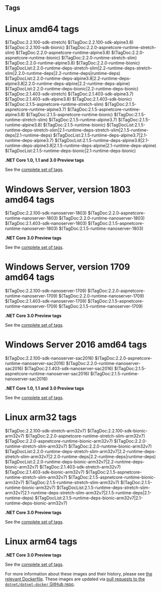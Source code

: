 ## Tags

# Linux amd64 tags

$(TagDoc:2.2.100-sdk-stretch)
$(TagDoc:2.2.100-sdk-alpine3.8)
$(TagDoc:2.2.100-sdk-bionic)
$(TagDoc:2.2.0-aspnetcore-runtime-stretch-slim)
$(TagDoc:2.2.0-aspnetcore-runtime-alpine3.8)
$(TagDoc:2.2.0-aspnetcore-runtime-bionic)
$(TagDoc:2.2.0-runtime-stretch-slim)
$(TagDoc:2.2.0-runtime-alpine3.8)
$(TagDoc:2.2.0-runtime-bionic)
$(TagDocList:2.2.0-runtime-deps-stretch-slim|2.2-runtime-deps-stretch-slim|2.2.0-runtime-deps|2.2-runtime-deps|runtime-deps)
$(TagDocList:2.2.0-runtime-deps-alpine3.8|2.2-runtime-deps-alpine3.8|2.2.0-runtime-deps-alpine|2.2-runtime-deps-alpine)
$(TagDocList:2.2.0-runtime-deps-bionic|2.2-runtime-deps-bionic)
$(TagDoc:2.1.403-sdk-stretch)
$(TagDoc:2.1.403-sdk-alpine3.7)
$(TagDoc:2.1.403-sdk-alpine3.8)
$(TagDoc:2.1.403-sdk-bionic)
$(TagDoc:2.1.5-aspnetcore-runtime-stretch-slim)
$(TagDoc:2.1.5-aspnetcore-runtime-alpine3.7)
$(TagDoc:2.1.5-aspnetcore-runtime-alpine3.8)
$(TagDoc:2.1.5-aspnetcore-runtime-bionic)
$(TagDoc:2.1.5-runtime-stretch-slim)
$(TagDoc:2.1.5-runtime-alpine3.7)
$(TagDoc:2.1.5-runtime-alpine3.8)
$(TagDoc:2.1.5-runtime-bionic)
$(TagDocList:2.1.5-runtime-deps-stretch-slim|2.1-runtime-deps-stretch-slim|2.1.5-runtime-deps|2.1-runtime-deps)
$(TagDocList:2.1.5-runtime-deps-alpine3.7|2.1-runtime-deps-alpine3.7)
$(TagDocList:2.1.5-runtime-deps-alpine3.8|2.1-runtime-deps-alpine3.8|2.1.5-runtime-deps-alpine|2.1-runtime-deps-alpine)
$(TagDocList:2.1.5-runtime-deps-bionic|2.1-runtime-deps-bionic)

**.NET Core 1.0, 1.1 and 3.0 Preview tags**

See the [complete set of tags]($(System:SourceUrl)/TAGS.md).

# Windows Server, version 1803 amd64 tags

$(TagDoc:2.2.100-sdk-nanoserver-1803)
$(TagDoc:2.2.0-aspnetcore-runtime-nanoserver-1803)
$(TagDoc:2.2.0-runtime-nanoserver-1803)
$(TagDoc:2.1.403-sdk-nanoserver-1803)
$(TagDoc:2.1.5-aspnetcore-runtime-nanoserver-1803)
$(TagDoc:2.1.5-runtime-nanoserver-1803)

**.NET Core 3.0 Preview tags**

See the [complete set of tags]($(System:SourceUrl)/TAGS.md).

# Windows Server, version 1709 amd64 tags

$(TagDoc:2.2.100-sdk-nanoserver-1709)
$(TagDoc:2.2.0-aspnetcore-runtime-nanoserver-1709)
$(TagDoc:2.2.0-runtime-nanoserver-1709)
$(TagDoc:2.1.403-sdk-nanoserver-1709)
$(TagDoc:2.1.5-aspnetcore-runtime-nanoserver-1709)
$(TagDoc:2.1.5-runtime-nanoserver-1709)

**.NET Core 3.0 Preview tags**

See the [complete set of tags]($(System:SourceUrl)/TAGS.md).

# Windows Server 2016 amd64 tags

$(TagDoc:2.2.100-sdk-nanoserver-sac2016)
$(TagDoc:2.2.0-aspnetcore-runtime-nanoserver-sac2016)
$(TagDoc:2.2.0-runtime-nanoserver-sac2016)
$(TagDoc:2.1.403-sdk-nanoserver-sac2016)
$(TagDoc:2.1.5-aspnetcore-runtime-nanoserver-sac2016)
$(TagDoc:2.1.5-runtime-nanoserver-sac2016)

**.NET Core 1.0, 1.1 and 3.0 Preview tags**

See the [complete set of tags]($(System:SourceUrl)/TAGS.md).

# Linux arm32 tags

$(TagDoc:2.2.100-sdk-stretch-arm32v7)
$(TagDoc:2.2.100-sdk-bionic-arm32v7)
$(TagDoc:2.2.0-aspnetcore-runtime-stretch-slim-arm32v7)
$(TagDoc:2.2.0-aspnetcore-runtime-bionic-arm32v7)
$(TagDoc:2.2.0-runtime-stretch-slim-arm32v7)
$(TagDoc:2.2.0-runtime-bionic-arm32v7)
$(TagDocList:2.2.0-runtime-deps-stretch-slim-arm32v7|2.2-runtime-deps-stretch-slim-arm32v7|2.2.0-runtime-deps|2.2-runtime-deps|runtime-deps)
$(TagDocList:2.2.0-runtime-deps-bionic-arm32v7|2.2-runtime-deps-bionic-arm32v7)
$(TagDoc:2.1.403-sdk-stretch-arm32v7)
$(TagDoc:2.1.403-sdk-bionic-arm32v7)
$(TagDoc:2.1.5-aspnetcore-runtime-stretch-slim-arm32v7)
$(TagDoc:2.1.5-aspnetcore-runtime-bionic-arm32v7)
$(TagDoc:2.1.5-runtime-stretch-slim-arm32v7)
$(TagDoc:2.1.5-runtime-bionic-arm32v7)
$(TagDocList:2.1.5-runtime-deps-stretch-slim-arm32v7|2.1-runtime-deps-stretch-slim-arm32v7|2.1.5-runtime-deps|2.1-runtime-deps)
$(TagDocList:2.1.5-runtime-deps-bionic-arm32v7|2.1-runtime-deps-bionic-arm32v7)

**.NET Core 3.0 Preview tags**

See the [complete set of tags]($(System:SourceUrl)/TAGS.md).

# Linux arm64 tags

**.NET Core 3.0 Preview tags**

See the [complete set of tags]($(System:SourceUrl)/TAGS.md).

For more information about these images and their history, please see [the relevant Dockerfile](https://github.com/dotnet/dotnet-docker/search?utf8=%E2%9C%93&q=FROM&type=Code). These images are updated via [pull requests to the `dotnet/dotnet-docker` GitHub repo](https://github.com/dotnet/dotnet-docker/pulls).

